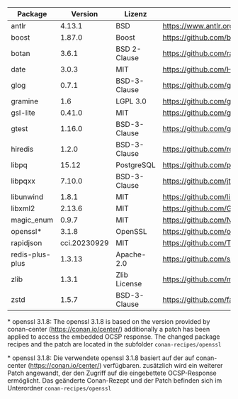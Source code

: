 | Package         | Version      | Lizenz       | Download-Link                                                         |
|-----------------|--------------|--------------|-----------------------------------------------------------------------|
| antlr           | 4.13.1       | BSD          | https://www.antlr.org/download.html                                   |
| boost           | 1.87.0       | Boost        | https://github.com/boostorg/boost/tree/boost-1.87.0                   |
| botan           | 3.6.1        | BSD 2-Clause | https://github.com/randombit/botan                                    |
| date            | 3.0.3        | MIT          | https://github.com/HowardHinnant/date/tree/v3.0.3                     |
| glog            | 0.7.1        | BSD-3-Clause | https://github.com/google/glog/tree/v0.7.1                            |
| gramine         | 1.6          | LGPL 3.0     | https://github.com/gramineproject/gramine/releases/tag/v1.6           |
| gsl-lite        | 0.41.0       | MIT          | https://github.com/gsl-lite/gsl-lite/tree/v0.41.0                     |
| gtest           | 1.16.0       | BSD-3-Clause | https://github.com/google/googletest/releases/tag/v1.16.0             |
| hiredis         | 1.2.0        | BSD-3-Clause | https://github.com/redis/hiredis/releases/tag/v1.2.0                  |
| libpq           | 15.12        | PostgreSQL   | https://github.com/postgres/postgres/tree/REL_15_12/src/backend/libpq |
| libpqxx         | 7.10.0       | BSD-3-Clause | https://github.com/jtv/libpqxx/tree/7.10.0                            |
| libunwind       | 1.8.1        | MIT          | https://github.com/libunwind/libunwind/releases/tag/v1.8.1            |
| libxml2         | 2.13.6       | MIT          | https://github.com/GNOME/libxml2/tree/v2.13.6                         |
| magic_enum      | 0.9.7        | MIT          | https://github.com/Neargye/magic_enum/releases/tag/v0.9.7             |
| openssl*        | 3.1.8        | OpenSSL      | https://github.com/openssl/openssl/tree/openssl-3.1.8                 |
| rapidjson       | cci.20230929 | MIT          | https://github.com/Tencent/rapidjson                                  |
| redis-plus-plus | 1.3.13       | Apache-2.0   | https://github.com/sewenew/redis-plus-plus/releases/tag/1.3.13        |
| zlib            | 1.3.1        | Zlib License | https://github.com/madler/zlib/tree/v1.3.1                            |
| zstd            | 1.5.7        | BSD-3-Clause | https://github.com/facebook/zstd/tree/v1.5.7                          |

\* openssl 3.1.8: The openssl 3.1.8 is based on the version provided by conan-center (https://conan.io/center/)
additionally a patch has been applied to access the embedded OCSP response.
The changed package recipes and the patch are located in the subfolder `conan-recipes/openssl`

\* openssl 3.1.8: Die verwendete openssl 3.1.8 basiert auf der auf conan-center (https://conan.io/center/) verfügbaren.
zusätzlich wird ein weiterer Patch angewandt, der den Zugriff auf die eingebettete OCSP-Response ermöglicht.
Das geänderte Conan-Rezept und der Patch befinden sich im Unterordner `conan-recipes/openssl`
